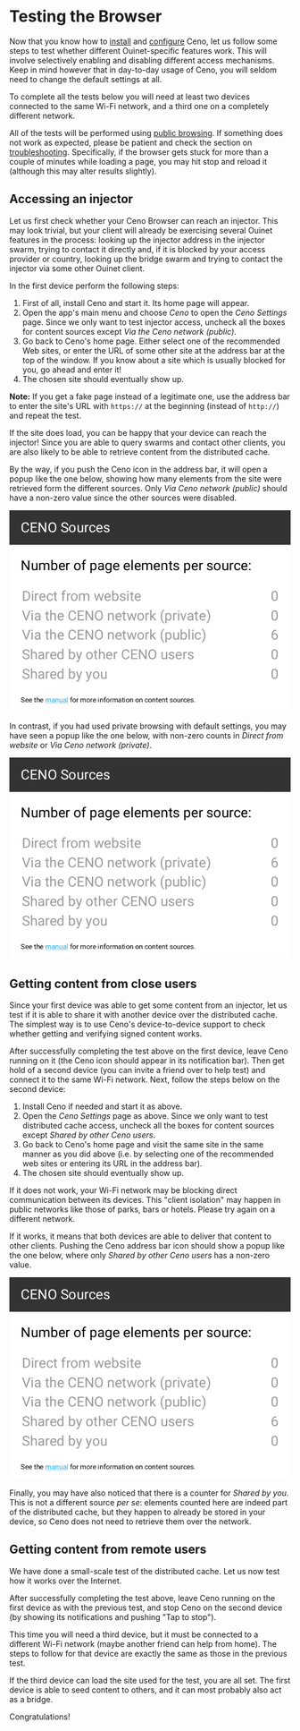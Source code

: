 # Testing the Browser

Now that you know how to [install](install.md) and [configure](settings.md) Ceno, let us follow some steps to test whether different Ouinet-specific features work.  This will involve selectively enabling and disabling different access mechanisms.  Keep in mind however that in day-to-day usage of Ceno, you will seldom need to change the default settings at all.

To complete all the tests below you will need at least two devices connected to the same Wi-Fi network, and a third one on a completely different network.

All of the tests will be performed using [public browsing](public-private.md).  If something does not work as expected, please be patient and check the section on [troubleshooting](troubleshooting.md).  Specifically, if the browser gets stuck for more than a couple of minutes while loading a page, you may hit stop and reload it (although this may alter results slightly).

## Accessing an injector

Let us first check whether your Ceno Browser can reach an injector.  This may look trivial, but your client will already be exercising several Ouinet features in the process: looking up the injector address in the injector swarm, trying to contact it directly and, if it is blocked by your access provider or country, looking up the bridge swarm and trying to contact the injector via some other Ouinet client.

In the first device perform the following steps:

1. First of all, install Ceno and start it.  Its home page will appear.
2. Open the app's main menu and choose *Ceno* to open the *Ceno Settings* page.  Since we only want to test injector access, uncheck all the boxes for content sources except *Via the Ceno network (public)*.
3. Go back to Ceno's home page.  Either select one of the recommended Web sites, or enter the URL of some other site at the address bar at the top of the window.  If you know about a site which is usually blocked for you, go ahead and enter it!
4. The chosen site should eventually show up.

**Note:** If you get a fake page instead of a legitimate one, use the address bar to enter the site's URL with `https://` at the beginning (instead of `http://`) and repeat the test.

If the site does load, you can be happy that your device can reach the injector!  Since you are able to query swarms and contact other clients, you are also likely to be able to retrieve content from the distributed cache.

By the way, if you push the Ceno icon in the address bar, it will open a popup like the one below, showing how many elements from the site were retrieved form the different sources.  Only *Via Ceno network (public)* should have a non-zero value since the other sources were disabled.

![Figure: Sources used when testing injection](images/sources-inject.png)

In contrast, if you had used private browsing with default settings, you may have seen a popup like the one below, with non-zero counts in *Direct from website* or *Via Ceno network (private)*.

![Figure: Sources used with private browsing](images/sources-proxy.png)

## Getting content from close users

Since your first device was able to get some content from an injector, let us test if it is able to share it with another device over the distributed cache.  The simplest way is to use Ceno's device-to-device support to check whether getting and verifying signed content works.

After successfully completing the test above on the first device, leave Ceno running on it (the Ceno icon should appear in its notification bar).  Then get hold of a second device (you can invite a friend over to help test) and connect it to the same Wi-Fi network.  Next, follow the steps below on the second device:

1. Install Ceno if needed and start it as above.
2. Open the *Ceno Settings* page as above.  Since we only want to test distributed cache access, uncheck all the boxes for content sources except *Shared by other Ceno users*.
3. Go back to Ceno's home page and visit the same site in the same manner as you did above (i.e. by selecting one of the recommended web sites or entering its URL in the address bar).
4. The chosen site should eventually show up.

If it does not work, your Wi-Fi network may be blocking direct communication between its devices.  This "client isolation" may happen in public networks like those of parks, bars or hotels.  Please try again on a different network.

If it works, it means that both devices are able to deliver that content to other clients.  Pushing the Ceno address bar icon should show a popup like the one below, where only *Shared by other Ceno users* has a non-zero value.

![Figure: Sources used when testing distributed cache retrieval](images/sources-dcache.png)

Finally, you may have also noticed that there is a counter for *Shared by you*.  This is not a different source *per se*: elements counted here are indeed part of the distributed cache, but they happen to already be stored in your device, so Ceno does not need to retrieve them over the network.

## Getting content from remote users

We have done a small-scale test of the distributed cache.  Let us now test how it works over the Internet.

After successfully completing the test above, leave Ceno running on the first device as with the previous test, and stop Ceno on the second device (by showing its notifications and pushing "Tap to stop").

This time you will need a third device, but it must be connected to a different Wi-Fi network (maybe another friend can help from home).  The steps to follow for that device are exactly the same as those in the previous test.

If the third device can load the site used for the test, you are all set.  The first device is able to seed content to others, and it can most probably also act as a bridge.

Congratulations!
